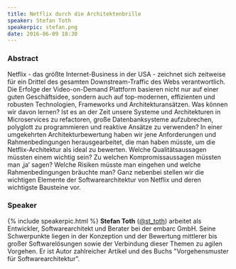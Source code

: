```yaml
---
title: Netflix durch die Architektenbrille
speaker: Stefan Toth
speakerpic: stefan.png
date: 2016-06-09 18:30
---
```


### Abstract

Netflix - das größte Internet-Business in der USA - zeichnet sich zeitweise für ein Drittel des gesamten Downstream-Traffic des Webs verantwortlich. Die Erfolge der Video-on-Demand Plattform basieren nicht nur auf einer guten Geschäftsidee, sondern auch auf top-modernen, effizienten und robusten Technologien, Frameworks und Architekturansätzen. Was können wir davon lernen? Ist es an der Zeit unsere Systeme und Architekturen in Microservices zu refactoren, große Datenbanksysteme aufzubrechen, polyglott zu programmieren und reaktive Ansätze zu verwenden? In einer umgekehrten Architekturbewertung haben wir jene Anforderungen und Rahmenbedingungen herausgearbeitet, die man haben müsste, um die Netflix-Architektur als ideal zu bewerten. Welche Qualitätsaussagen müssten einem wichtig sein? Zu welchen Kompromissaussagen müssten man ‚ja‘ sagen? Welche Risiken müsste man eingehen und welche Rahmenbedingungen bräuchte man? Ganz nebenbei stellen wir die wichtigen Elemente der Softwarearchitektur von Netflix und deren wichtigste Bausteine vor.

### Speaker

{% include speakerpic.html %}
__Stefan Toth__ ([@st_toth](https://twitter.com/st_toth)) arbeitet als Entwickler, Softwarearchitekt und Berater bei der embarc GmbH. Seine Schwerpunkte liegen in der Konzeption und der Bewertung mittlerer bis großer Softwarelösungen sowie der Verbindung dieser Themen zu agilen Vorgehen. Er ist Autor zahlreicher Artikel und des Buchs "Vorgehensmuster für Softwarearchitektur".
